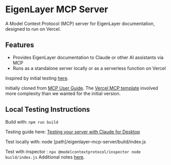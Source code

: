 # EigenLayer MCP Server

A Model Context Protocol (MCP) server for EigenLayer documentation, designed to run on Vercel.

## Features

- Provides EigenLayer documentation to Claude or other AI assistants via MCP
- Runs as a standalone server locally or as a serverless function on Vercel

Inspired by initial testing [here](https://x.com/dabit3/status/1902502245855383724).

Initially cloned from [MCP User Guide](https://modelcontextprotocol.io/quickstart/server#node). The [Vercel MCP template](https://vercel.com/templates/other/model-context-protocol-mcp-with-vercel-functions) involved more complexity than we wanted for the initial version.


## Local Testing Instructions

Build with: `npm run build`

Testing guide here:  [Testing your server with Claude for Desktop](https://modelcontextprotocol.io/quickstart/server#testing-your-server-with-claude-for-desktop)

Test locally with:  node [path]/eigenlayer-mcp-server/build/index.js

Test with inspector : `npx @modelcontextprotocol/inspector node build/index.js`
Additional notes [here](https://github.com/modelcontextprotocol/inspector).
